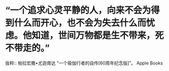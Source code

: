 # “一个追求心灵平静的人，向来不会为得到什么而开心，也不会为失去什么而忧虑。他知道，世间万物都是生不带来，死不带走的。”

抜粋:: 帕拉宏撒•尤迦南达  “一个瑜伽行者的自传[60周年纪念版]”。 Apple Books  
